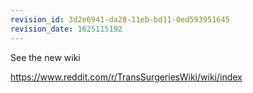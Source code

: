 ```yaml
---
revision_id: 3d2e6941-da28-11eb-bd11-0ed593951645
revision_date: 1625115192
---
```


See the new wiki

https://www.reddit.com/r/TransSurgeriesWiki/wiki/index